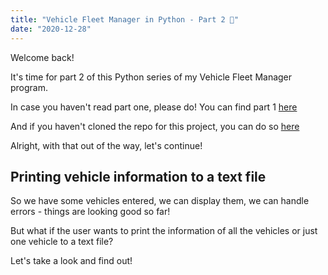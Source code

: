 ```yaml
---
title: "Vehicle Fleet Manager in Python - Part 2 🐍"
date: "2020-12-28"
---
```


Welcome back!

It's time for part 2 of this Python series of my Vehicle Fleet Manager program.

In case you haven't read part one, please do! You can find part 1 [here](https://joshblewitt.dev/blog/2020-12-22-python-vehicle-1/)

And if you haven't cloned the repo for this project, you can do so [here](https://gitlab.com/JoshBl_/python-vehicle-manager)

Alright, with that out of the way, let's continue!

## Printing vehicle information to a text file

So we have some vehicles entered, we can display them, we can handle errors - things are looking good so far!

But what if the user wants to print the information of all the vehicles or just one vehicle to a text file?

Let's take a look and find out!

